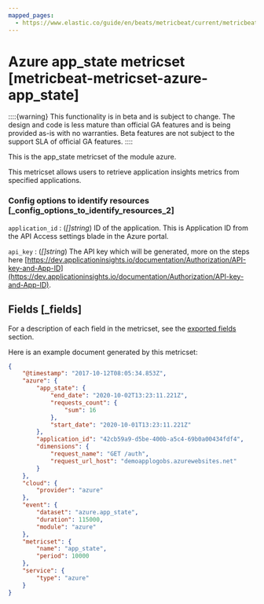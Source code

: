 ```yaml
---
mapped_pages:
  - https://www.elastic.co/guide/en/beats/metricbeat/current/metricbeat-metricset-azure-app_state.html
---
```


# Azure app_state metricset [metricbeat-metricset-azure-app_state]

::::{warning}
This functionality is in beta and is subject to change. The design and code is less mature than official GA features and is being provided as-is with no warranties. Beta features are not subject to the support SLA of official GA features.
::::


This is the app_state metricset of the module azure.

This metricset allows users to retrieve application insights metrics from specified applications.


### Config options to identify resources [_config_options_to_identify_resources_2]

`application_id`
:   (*[]string*) ID of the application. This is Application ID from the API Access settings blade in the Azure portal.

`api_key`
:   (*[]string*) The API key which will be generated, more on the steps here [https://dev.applicationinsights.io/documentation/Authorization/API-key-and-App-ID](https://dev.applicationinsights.io/documentation/Authorization/API-key-and-App-ID).

## Fields [_fields]

For a description of each field in the metricset, see the [exported fields](/reference/metricbeat/exported-fields-azure.md) section.

Here is an example document generated by this metricset:

```json
{
    "@timestamp": "2017-10-12T08:05:34.853Z",
    "azure": {
        "app_state": {
            "end_date": "2020-10-02T13:23:11.221Z",
            "requests_count": {
                "sum": 16
            },
            "start_date": "2020-10-01T13:23:11.221Z"
        },
        "application_id": "42cb59a9-d5be-400b-a5c4-69b0a00434fdf4",
        "dimensions": {
            "request_name": "GET /auth",
            "request_url_host": "demoapplogobs.azurewebsites.net"
        }
    },
    "cloud": {
        "provider": "azure"
    },
    "event": {
        "dataset": "azure.app_state",
        "duration": 115000,
        "module": "azure"
    },
    "metricset": {
        "name": "app_state",
        "period": 10000
    },
    "service": {
        "type": "azure"
    }
}
```
